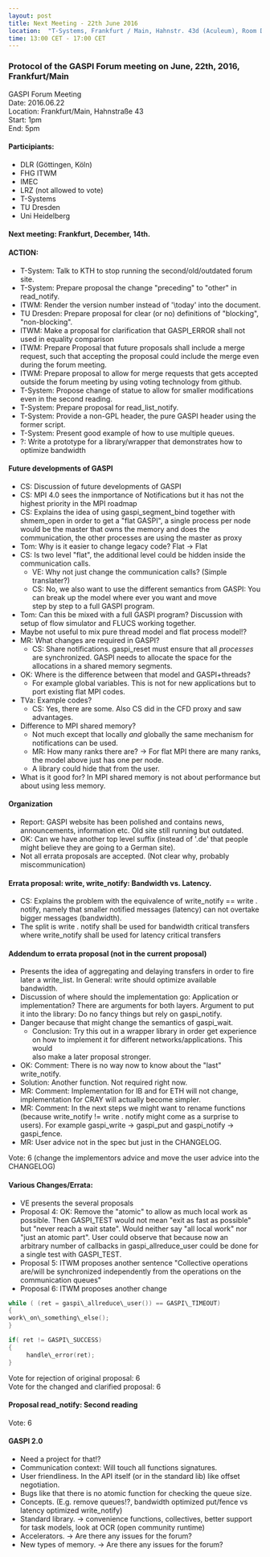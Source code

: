 ```yaml
---
layout: post
title: Next Meeting - 22th June 2016
location:  "T-Systems, Frankfurt / Main, Hahnstr. 43d (Aculeum), Room D.00.63"
time: 13:00 CET - 17:00 CET
---
```


### Protocol of the GASPI Forum meeting on June, 22th, 2016, Frankfurt/Main

GASPI Forum Meeting  
Date: 2016.06.22  
Location: Frankfurt/Main, Hahnstraße 43  
Start: 1pm  
End: 5pm  

#### Participiants:
- DLR (Göttingen, Köln)
- FHG ITWM
- IMEC
- LRZ (not allowed to vote)
- T-Systems
- TU Dresden
- Uni Heidelberg

#### Next meeting: Frankfurt, December, 14th.

#### ACTION:
- T-System: Talk to KTH to stop running the second/old/outdated forum site.  
- T-System: Prepare proposal the change  "preceding" to "other" in read_notify.  
- ITWM: Render the version number instead of '\today' into the document.  
- TU Dresden: Prepare proposal for clear (or no) definitions of  "blocking", "non-blocking".  
- ITWM: Make a proposal for clarification that GASPI_ERROR shall not used in equality comparison  
- ITWM: Prepare Proposal that future proposals shall include a merge request, such that accepting the proposal could include the merge even  
during the forum meeting.
- ITWM: Prepare proposal to allow for merge requests that gets accepted outside the forum meeting by using voting technology from github.
- T-System: Propose change of statue to allow for smaller modifications 
even in the second reading.
- T-System: Prepare proposal for read\_list\_notify. 
- T-System: Provide a non-GPL header, the pure GASPI header using the former script.
- T-System: Present good example of how to use multiple queues.  
- ?: Write a prototype for a library/wrapper that demonstrates how to optimize bandwidth  

#### Future developments of GASPI
- CS: Discussion of future developments of GASPI
- CS: MPI 4.0 sees the inmportance of Notifications but it has not the highest priority in the MPI roadmap
- CS: Explains the idea of using gaspi\_segment\_bind together with shmem\_open in order to get a "flat GASPI", a single process per node  
would be the master that owns the memory and does the communication, the other processes are using the master as proxy
- Tom: Why is it easier to change legacy code? Flat -> Flat
- CS: Is two level "flat", the additional level could be hidden inside the communication calls.
  - VE: Why not just change the communication calls? (Simple translater?) 
  - CS: No, we also want to use the different semantics from GASPI: You can break up the model where ever you want and move  
step by step to a full GASPI program.
- Tom: Can this be mixed with a full GASPI program? Discussion with setup of flow simulator and FLUCS working together. 
- Maybe not  useful to mix pure thread model and flat process model!?
- MR: What changes are required in GASPI? 
  - CS: Share notifications.  gaspi\_reset must ensure that all _processes_ are synchronized. GASPI needs to allocate the space for the allocations in a shared memory segments.
- OK: Where is the difference between that model and GASPI+threads? 
  - For example global variables. This is not for new applications but to port existing flat MPI codes.
- TVa: Example codes? 
  - CS: Yes, there are some. Also CS did in the CFD proxy and saw advantages.
- Difference to MPI shared memory? 
  - Not much except that locally  _and_ globally the same mechanism for notifications can be used.
  - MR: How many ranks there are? -> For flat MPI there are many ranks, the model above just has one per node. 
  - A library could hide that from the user.
- What is it good for? In MPI shared memory is not about performance but about using less memory.

#### Organization
- Report: GASPI website has been polished and contains news, announcements, information etc. Old site still running but outdated.
- OK: Can we have another top level suffix (instead of '.de' that people might believe they are going to a German site).
- Not all errata proposals are accepted. (Not clear why, probably miscommunication)

#### Errata proposal: write, write\_notify: Bandwidth vs. Latency.
- CS: Explains the problem with the equivalence of write\_notify == write . notify, namely that smaller notified messages (latency) can not overtake bigger messages (bandwidth). 
- The split is write . notify shall be used for bandwidth critical transfers where write\_notify shall be used for latency critical transfers

#### Addendum to errata proposal (not in the current proposal)
- Presents the idea of aggregating and delaying transfers in order to   fire later a write\_list. In General: write should optimize available  
bandwidth.
- Discussion of where should the implementation go: Application or implementation? There are arguments for both layers. Argument to put  
it into the library: Do no fancy things but rely on gaspi\_notify. 
- Danger because that might change the semantics of gaspi\_wait.
  -   Conclusion: Try this out in a wrapper library in order get experience on how to implement it for different networks/applications. This would  
also make a later proposal stronger.
- OK: Comment: There is no way now to know about the "last" write\_notify. 
- Solution: Another function. Not required right now.
- MR: Comment: Implementation for IB and for ETH will not change, implementation for CRAY will actually become simpler.
- MR: Comment: In the next steps we might want to rename functions (because write\_notify != write . notify might come as a surprise to  
users). For example gaspi\_write -> gaspi\_put and gaspi\_notify -> gaspi\_fence.
- MR: User advice not in the spec but just in the CHANGELOG.

Vote: 6 (change the implementors advice and move the user advice into the
CHANGELOG)

#### Various Changes/Errata:
- VE presents the several proposals
- Proposal 4: OK: Remove the "atomic" to allow as much local work as  possible. Then GASPI_TEST would not mean "exit as fast as possible"  
but "never reach a wait state". Would neither say "all local work" nor "just an atomic part". User could observe that because now an  
arbitrary number of callbacks in gaspi\_allreduce\_user could be done for a single test with GASPI\_TEST.
- Proposal 5: ITWM proposes another sentence "Collective operations are/will be synchronized independently from the operations on the communication queues"
- Proposal 6: ITWM proposes another change

```c
while ( (ret = gaspi\_allreduce\_user()) == GASPI\_TIMEOUT)  
{  
work\_on\_something\_else();
}

if( ret != GASPI\_SUCCESS)
{
     handle\_error(ret);
}
```

Vote for rejection of original proposal: 6  
Vote for the changed and clarified proposal: 6  

#### Proposal read\_notify: Second reading

Vote: 6  

#### GASPI 2.0
- Need a project for that!?
- Communication context: Will touch all functions signatures.
- User friendliness. In the API itself (or in the standard lib) like offset negotiation.
- Bugs like that there is no atomic function for checking the queue size.
- Concepts. (E.g. remove queues!?, bandwidth optimized put/fence vs latency optimized write\_notify)
- Standard library. -> convenience functions, collectives, better  support for task models, look at OCR (open community runtime)
- Accelerators. -> Are there any issues for the forum?
- New types of memory. -> Are there any issues for the forum?


